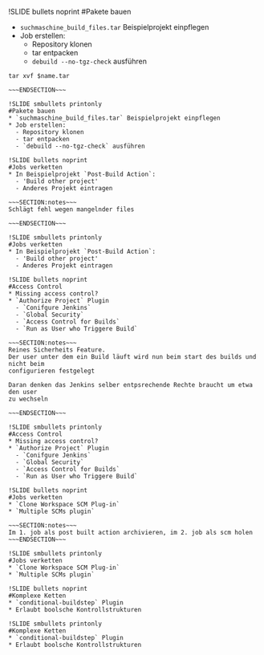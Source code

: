 !SLIDE bullets noprint
#Pakete bauen
* `suchmaschine_build_files.tar` Beispielprojekt einpflegen
* Job erstellen:
  - Repository klonen
  - tar entpacken
  - `debuild --no-tgz-check` ausführen

~~~SECTION:notes~~~
tar xvf $name.tar

~~~ENDSECTION~~~

!SLIDE smbullets printonly
#Pakete bauen
* `suchmaschine_build_files.tar` Beispielprojekt einpflegen
* Job erstellen:
  - Repository klonen
  - tar entpacken
  - `debuild --no-tgz-check` ausführen

!SLIDE bullets noprint
#Jobs verketten
* In Beispielprojekt `Post-Build Action`:
  - 'Build other project'
  - Anderes Projekt eintragen

~~~SECTION:notes~~~
Schlägt fehl wegen mangelnder files

~~~ENDSECTION~~~

!SLIDE smbullets printonly
#Jobs verketten
* In Beispielprojekt `Post-Build Action`:
  - 'Build other project'
  - Anderes Projekt eintragen

!SLIDE bullets noprint
#Access Control
* Missing access control?
* `Authorize Project` Plugin
  - `Conifgure Jenkins`
  - `Global Security`  
  - `Access Control for Builds`
  - `Run as User who Triggere Build`

~~~SECTION:notes~~~
Reines Sicherheits Feature.
Der user unter dem ein Build läuft wird nun beim start des builds und nicht beim
configurieren festgelegt

Daran denken das Jenkins selber entpsrechende Rechte braucht um etwa den user
zu wechseln

~~~ENDSECTION~~~

!SLIDE smbullets printonly
#Access Control
* Missing access control?
* `Authorize Project` Plugin
  - `Conifgure Jenkins`
  - `Global Security`  
  - `Access Control for Builds`
  - `Run as User who Triggere Build`

!SLIDE bullets noprint
#Jobs verketten
* `Clone Workspace SCM Plug-in`
* `Multiple SCMs plugin`

~~~SECTION:notes~~~
Im 1. job als post built action archivieren, im 2. job als scm holen
~~~ENDSECTION~~~

!SLIDE smbullets printonly
#Jobs verketten
* `Clone Workspace SCM Plug-in`
* `Multiple SCMs plugin`

!SLIDE bullets noprint
#Komplexe Ketten
* `conditional-buildstep` Plugin
* Erlaubt boolsche Kontrollstrukturen

!SLIDE smbullets printonly
#Komplexe Ketten
* `conditional-buildstep` Plugin
* Erlaubt boolsche Kontrollstrukturen

